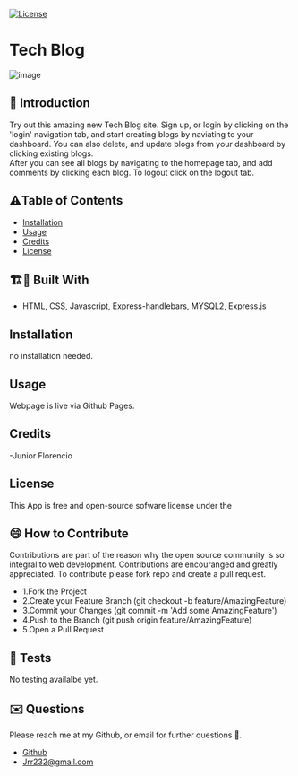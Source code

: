 
[![License](https://img.shields.io/badge/License-Apache_2.0-blue.svg)](https://opensource.org/licenses/Apache-2.0)




# Tech Blog

![image](https://github.com/Jrr1232/Tech-Blog/assets/71472570/df579117-9cff-4264-be85-59be2d46a5b2)


## 🤔 Introduction

Try out this amazing new Tech Blog site. Sign up, or login by clicking on the 'login' navigation tab, and start creating blogs by naviating to your dashboard. You can also delete, and update blogs from your dashboard by clicking existing blogs. <br/>
After you can see all blogs by navigating to the homepage tab, and add comments by clicking each blog. To logout click on the logout tab. 




## ⚠️Table of Contents 
- [Installation](#installation)
- [Usage](#usage)
- [Credits](#credits)
- [License](#license)




## 🏗️🚧 Built With 

- HTML, CSS, Javascript, Express-handlebars, MYSQL2, Express.js







## Installation 

no installation needed.






## Usage

Webpage is live via Github Pages. 





## Credits 

-Junior Florencio




## License 
This App is free and open-source sofware license under the 





## 😄 How to Contribute
Contributions are part of the reason why the open source community is so integral to web development. Contributions are encouranged and greatly appreciated.
To contribute please fork repo and create a pull request.

- 1.Fork the Project
- 2.Create your Feature Branch (git checkout -b feature/AmazingFeature)
- 3.Commit your Changes (git commit -m 'Add some AmazingFeature')
- 4.Push to the Branch (git push origin feature/AmazingFeature)
- 5.Open a Pull Request





## 🧪 Tests 

No testing availalbe yet.




## ✉️ Questions 
Please reach me at my Github, or email for further questions 🐶. 
- [Github](https://github.com/Jrr1232)
- Jrr232@gmail.com

